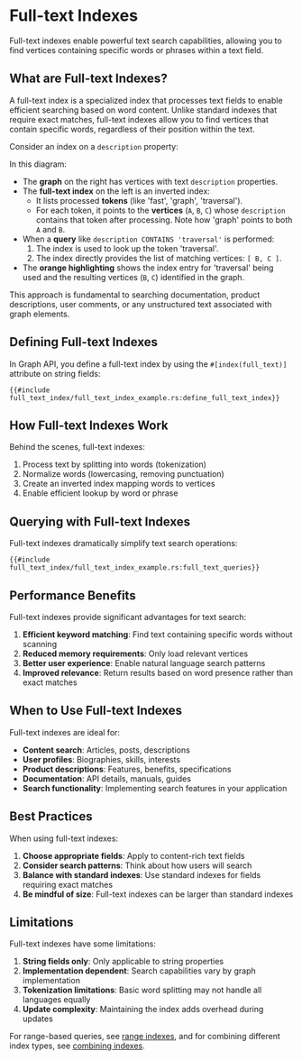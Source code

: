 # Full-text Indexes

Full-text indexes enable powerful text search capabilities, allowing you to find vertices containing specific words or
phrases within a text field.

## What are Full-text Indexes?

A full-text index is a specialized index that processes text fields to enable efficient searching based on word content.
Unlike standard indexes that require exact matches, full-text indexes allow you to find vertices that contain specific
words, regardless of their position within the text.

Consider an index on a `description` property:
<object type="image/svg+xml" data="./full_text_index/image.svg" title="Diagram showing a full-text index mapping words to graph vertices, highlighting a search for 'traversal'"></object>

In this diagram:

- The **graph** on the right has vertices with text `description` properties.
- The **full-text index** on the left is an inverted index:
    - It lists processed **tokens** (like 'fast', 'graph', 'traversal').
    - For each token, it points to the **vertices** (`A`, `B`, `C`) whose `description` contains that token after
      processing. Note how 'graph' points to both `A` and `B`.
- When a **query** like `description CONTAINS 'traversal'` is performed:
    1. The index is used to look up the token 'traversal'.
    2. The index directly provides the list of matching vertices: `[ B, C ]`.
- The **orange highlighting** shows the index entry for 'traversal' being used and the resulting vertices (`B`, `C`)
  identified in the graph.

This approach is fundamental to searching documentation, product descriptions, user comments, or any unstructured text
associated with graph elements.

## Defining Full-text Indexes

In Graph API, you define a full-text index by using the `#[index(full_text)]` attribute on string fields:

```rust,noplayground
{{#include full_text_index/full_text_index_example.rs:define_full_text_index}}
```

## How Full-text Indexes Work

Behind the scenes, full-text indexes:

1. Process text by splitting into words (tokenization)
2. Normalize words (lowercasing, removing punctuation)
3. Create an inverted index mapping words to vertices
4. Enable efficient lookup by word or phrase

## Querying with Full-text Indexes

Full-text indexes dramatically simplify text search operations:

```rust,noplayground
{{#include full_text_index/full_text_index_example.rs:full_text_queries}}
```

## Performance Benefits

Full-text indexes provide significant advantages for text search:

1. **Efficient keyword matching**: Find text containing specific words without scanning
2. **Reduced memory requirements**: Only load relevant vertices
3. **Better user experience**: Enable natural language search patterns
4. **Improved relevance**: Return results based on word presence rather than exact matches

## When to Use Full-text Indexes

Full-text indexes are ideal for:

- **Content search**: Articles, posts, descriptions
- **User profiles**: Biographies, skills, interests
- **Product descriptions**: Features, benefits, specifications
- **Documentation**: API details, manuals, guides
- **Search functionality**: Implementing search features in your application

## Best Practices

When using full-text indexes:

1. **Choose appropriate fields**: Apply to content-rich text fields
2. **Consider search patterns**: Think about how users will search
3. **Balance with standard indexes**: Use standard indexes for fields requiring exact matches
4. **Be mindful of size**: Full-text indexes can be larger than standard indexes

## Limitations

Full-text indexes have some limitations:

1. **String fields only**: Only applicable to string properties
2. **Implementation dependent**: Search capabilities vary by graph implementation
3. **Tokenization limitations**: Basic word splitting may not handle all languages equally
4. **Update complexity**: Maintaining the index adds overhead during updates

For range-based queries, see [range indexes](./range_index.md), and for combining different index types,
see [combining indexes](./combining_indexes.md).
